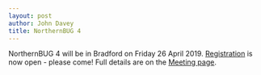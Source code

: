 ```yaml
---
layout: post
author: John Davey
title: NorthernBUG 4
---
```


NorthernBUG 4 will be in Bradford on Friday 26 April 2019. [Registration](https://www.eventbrite.co.uk/e/northernbug-4-bradford-tickets-56409293716) is now open - please come! Full details are on the [Meeting page](https://northernbug.github.io/northernbug4).
